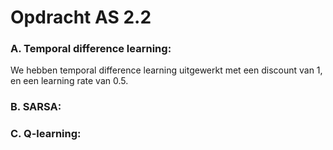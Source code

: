 # Opdracht AS 2.2

### A. Temporal difference learning:
We hebben temporal difference learning uitgewerkt met een discount van 1, en een learning rate van 0.5.

### B. SARSA:


### C. Q-learning:

